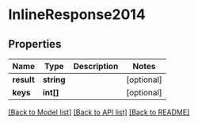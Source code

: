 # InlineResponse2014

## Properties
Name | Type | Description | Notes
------------ | ------------- | ------------- | -------------
**result** | **string** |  | [optional] 
**keys** | **int[]** |  | [optional] 

[[Back to Model list]](../../README.md#documentation-for-models) [[Back to API list]](../../README.md#documentation-for-api-endpoints) [[Back to README]](../../README.md)

